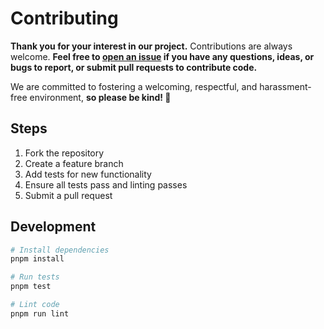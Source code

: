 <!--
SPDX-FileCopyrightText: 2025 Maximilian Franzke <mfr@nzke.net>

SPDX-License-Identifier: MIT
-->

# Contributing

**Thank you for your interest in our project.** Contributions are always welcome. **Feel free to [open an issue](https://github.com/mfranzke/revert-file-from-pr/issues/new) if you have any questions, ideas, or bugs to report, or submit pull requests to contribute code.**

We are committed to fostering a welcoming, respectful, and harassment-free environment, **so please be kind! 💖**

## Steps

1. Fork the repository
2. Create a feature branch
3. Add tests for new functionality
4. Ensure all tests pass and linting passes
5. Submit a pull request

## Development

```bash
# Install dependencies
pnpm install

# Run tests
pnpm test

# Lint code
pnpm run lint
```
